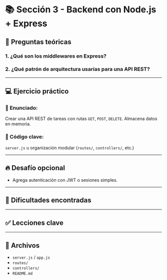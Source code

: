 # 📚 Sección 3 - Backend con Node.js + Express

## 🧠 Preguntas teóricas

### 1. ¿Qué son los middlewares en Express?

### 2. ¿Qué patrón de arquitectura usarías para una API REST?

---

## 💻 Ejercicio práctico

### 🔹 Enunciado:
Crear una API REST de tareas con rutas `GET`, `POST`, `DELETE`. Almacena datos en memoria.

### 🔹 Código clave:
`server.js` u organización modular (`routes/`, `controllers/`, etc.)

---

## 🔥 Desafío opcional
- Agrega autenticación con JWT o sesiones simples.

---

## 🧩 Dificultades encontradas

---

## ✅ Lecciones clave

---

## 📁 Archivos
- `server.js` / `app.js`
- `routes/`
- `controllers/`
- `README.md`
